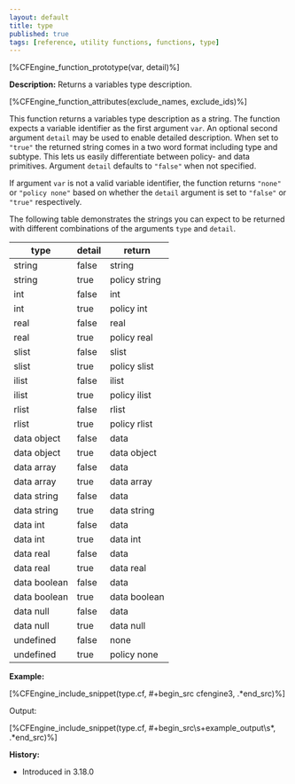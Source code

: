 ```yaml
---
layout: default
title: type
published: true
tags: [reference, utility functions, functions, type]
---
```


[%CFEngine_function_prototype(var, detail)%]

**Description:** Returns a variables type description.

[%CFEngine_function_attributes(exclude_names, exclude_ids)%]

This function returns a variables type description as a string. The function
expects a variable identifier as the first argument `var`. An optional second
argument `detail` may be used to enable detailed description. When set to
`"true"` the returned string comes in a two word format including type and
subtype. This lets us easily
differentiate between policy- and data primitives. Argument `detail` defaults
to `"false"` when not specified.

If argument `var` is not a valid variable identifier, the function returns
`"none"` or `"policy none"` based on whether the `detail` argument is
set to `"false"` or `"true"` respectively.

The following table demonstrates the strings you can expect to be returned
with different combinations of the arguments `type` and `detail`.

| type         | detail | return        |
|--------------|--------|---------------|
| string       | false  | string        |
| string       | true   | policy string |
| int          | false  | int           |
| int          | true   | policy int    |
| real         | false  | real          |
| real         | true   | policy real   |
| slist        | false  | slist         |
| slist        | true   | policy slist  |
| ilist        | false  | ilist         |
| ilist        | true   | policy ilist  |
| rlist        | false  | rlist         |
| rlist        | true   | policy rlist  |
| data object  | false  | data          |
| data object  | true   | data object   |
| data array   | false  | data          |
| data array   | true   | data array    |
| data string  | false  | data          |
| data string  | true   | data string   |
| data int     | false  | data          |
| data int     | true   | data int      |
| data real    | false  | data          |
| data real    | true   | data real     |
| data boolean | false  | data          |
| data boolean | true   | data boolean  |
| data null    | false  | data          |
| data null    | true   | data null     |
| undefined    | false  | none          |
| undefined    | true   | policy none   |

**Example:**

[%CFEngine_include_snippet(type.cf, #\+begin_src cfengine3, .*end_src)%]

Output:

[%CFEngine_include_snippet(type.cf, #\+begin_src\s+example_output\s*, .*end_src)%]

**History:**

* Introduced in 3.18.0
